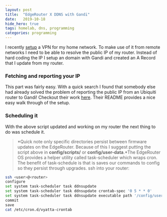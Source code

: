 ```yaml
---
layout:	post
title:	"EdgeRouter X DDNS with Gandi"
date:	2019-10-18
hide_hero: true
tags: homelab, dns, programming
categories: programming
---
```


I recently [setup](https://burningdaylight.io/posts/edgerouter-x-vpn-setup-prt-one/) a VPN for my home network. To make use of it from remote networks I need to be able to resolve the public IP of my router. Instead of hard coding the IP I setup an domain with Gandi and created an A Record that I update from my router.

### Fetching and reporting your IP

This part was fairly easy. With a quick search I found that somebody else had already solved the problem of reporting the public IP from an Ubiquiti router to Gandi! Checkout their work [here](https://github.com/georgr/erx-gandi-nat-ddns). Their README provides a nice easy walk through of the setup.

### Scheduling it

With the above script updated and working on my router the next thing to do was schedule it.


> *Quick note only specific directories persist between firmware updates on the EdgeRouter. Because of this I suggest putting the script above in **config/scripts/** or **config/user-data**.*The EdgeRouter OS provides a helper utility called task-scheduler which wraps cron. The benefit of task-schedule is that is saves our commands to config so they persist through upgrades. ssh into your router:

```bash
ssh <user>@<router>  
configure  
set system task-scheduler task ddnsupdate  
set system task-scheduler task ddnsupdate crontab-spec '0 5 * * 0'  
set system task-scheduler task ddnsupdate executable path '/config/user-data/'  
commit  
save  
cat /etc/cron.d/vyatta-crontab
```
  